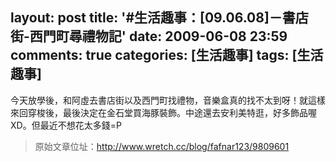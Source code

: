 layout: post
title: '#生活趣事：[09.06.08]－書店街-西門町尋禮物記'
date: 2009-06-08 23:59
comments: true
categories: [生活趣事]
tags: [生活趣事]
---
今天放學後，和阿虛去書店街以及西門町找禮物，音樂盒真的找不太到呀！就這樣來回穿梭後，最後決定在金石堂買海豚裝飾。中途還去安利美特逛，好多飾品喔XD。但最近不想花太多錢=P

> 原始文章位址：http://www.wretch.cc/blog/fafnar123/9809601